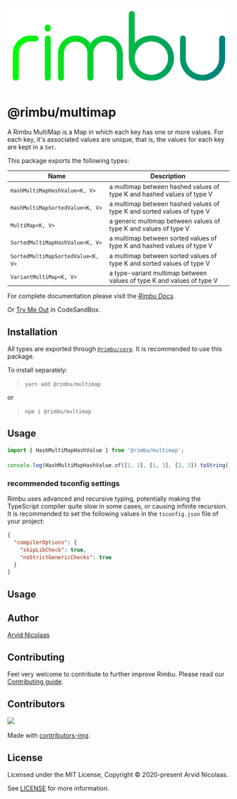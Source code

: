 <p align="center">
    <img src="../../assets/rimbu_logo.svg" />
</p>

# @rimbu/multimap

A Rimbu MultiMap is a Map in which each key has one or more values. For each key, it's associated values are unique, that is, the values for each key are kept in a `Set`.

This package exports the following types:

| Name                              | Description                                                            |
| --------------------------------- | ---------------------------------------------------------------------- |
| `HashMultiMapHashValue<K, V>`     | a multimap between hashed values of type K and hashed values of type V |
| `HashMultiMapSortedValue<K, V>`   | a multimap between hashed values of type K and sorted values of type V |
| `MultiMap<K, V>`                  | a generic multimap between values of type K and values of type V       |
| `SortedMultiMapHashValue<K, V>`   | a multimap between sorted values of type K and hashed values of type V |
| `SortedMultiMapSortedValue<K, V>` | a multimap between sorted values of type K and sorted values of type V |
| `VariantMultiMap<K, V>`           | a type-variant multimap between values of type K and values of type V  |

For complete documentation please visit the _[Rimbu Docs](http://rimbu.org)_.

Or [Try Me Out](https://codesandbox.io/s/rimbu-sandbox-d4tbk?previewwindow=console&view=split&editorsize=65&moduleview=1&module=/src/index.ts) in CodeSandBox.

## Installation

All types are exported through [`@rimbu/core`](../core). It is recommended to use this package.

To install separately:

> `yarn add @rimbu/multimap`

or

> `npm i @rimbu/multimap`

## Usage

```ts
import { HashMultiMapHashValue } from '@rimbu/multimap';

console.log(HashMultiMapHashValue.of([1, 2], [1, 3], [2, 3]).toString());
```

### recommended tsconfig settings

Rimbu uses advanced and recursive typing, potentially making the TypeScript compiler quite slow in some cases, or causing infinite recursion. It is recommended to set the following values in the `tsconfig.json` file of your project:

```json
{
  "compilerOptions": {
    "skipLibCheck": true,
    "noStrictGenericChecks": true
  }
}
```

## Usage

## Author

[Arvid Nicolaas](https://github.com/vitoke)

## Contributing

Feel very welcome to contribute to further improve Rimbu. Please read our [Contributing guide](../../CONTRIBUTING.md).

## Contributors

<img src = "https://contrib.rocks/image?repo=vitoke/iternal"/>

Made with [contributors-img](https://contrib.rocks).

## License

Licensed under the MIT License, Copyright © 2020-present Arvid Nicolaas.

See [LICENSE](./LICENSE) for more information.
